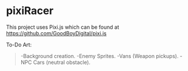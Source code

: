 pixiRacer
=========

This project uses Pixi.js which can be found at https://github.com/GoodBoyDigital/pixi.js

To-Do Art:

>-Background creation.
>-Enemy Sprites.
>-Vans (Weapon pickups).
>-NPC Cars (neutral obstacle). 
